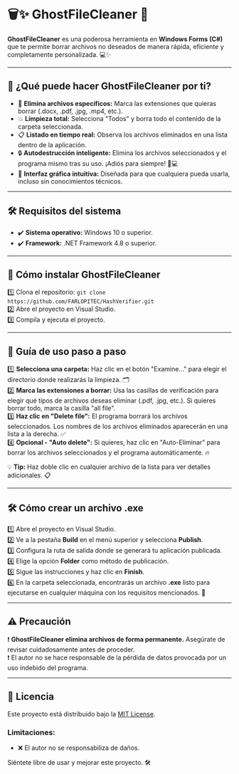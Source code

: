 # 🗑️✨ **GhostFileCleaner** 🚀

**GhostFileCleaner** es una poderosa herramienta en **Windows Forms (C#)** que te permite borrar archivos no deseados de manera rápida, eficiente y completamente personalizada. 💻✨

---

## 🌟 **¿Qué puede hacer GhostFileCleaner por ti?**

- 🧹 **Elimina archivos específicos:** Marca las extensiones que quieras borrar (.docx, .pdf, .jpg, .mp4, etc.).  
- 💥 **Limpieza total:** Selecciona "Todos" y borra todo el contenido de la carpeta seleccionada.  
- 📋 **Listado en tiempo real:** Observa los archivos eliminados en una lista dentro de la aplicación.  
- 🔒 **Autodestrucción inteligente:** Elimina los archivos seleccionados y el programa mismo tras su uso. ¡Adiós para siempre! 🚫💻  
- 🎨 **Interfaz gráfica intuitiva:** Diseñada para que cualquiera pueda usarla, incluso sin conocimientos técnicos.  

---

## 🛠️ **Requisitos del sistema**

- ✔️ **Sistema operativo:** Windows 10 o superior.  
- ✔️ **Framework:** .NET Framework 4.8 o superior.  

---

## 🚀 **Cómo instalar GhostFileCleaner**

1️⃣ Clona el repositorio: `git clone https://github.com/FARLOPITEC/HashVerifier.git`  
2️⃣ Abre el proyecto en Visual Studio.  
3️⃣ Compila y ejecuta el proyecto.  

---

## 📖 **Guía de uso paso a paso**

1️⃣ **Selecciona una carpeta:** Haz clic en el botón "Examine..." para elegir el directorio donde realizarás la limpieza. 🗂️  
2️⃣ **Marca las extensiones a borrar:** Usa las casillas de verificación para elegir qué tipos de archivos deseas eliminar (.pdf, .jpg, etc.). Si quieres borrar todo, marca la casilla "all file".  
3️⃣ **Haz clic en "Delete file":** El programa borrará los archivos seleccionados. Los nombres de los archivos eliminados aparecerán en una lista a la derecha. ✅  
4️⃣ **Opcional - "Auto delete":** Si quieres, haz clic en "Auto-Eliminar" para borrar los archivos seleccionados y el programa automáticamente. 🔥  

💡 **Tip:** Haz doble clic en cualquier archivo de la lista para ver detalles adicionales. 📋  

---

## 🛠️ **Cómo crear un archivo .exe**

1️⃣ Abre el proyecto en Visual Studio.  
2️⃣ Ve a la pestaña **Build** en el menú superior y selecciona **Publish**.  
3️⃣ Configura la ruta de salida donde se generará tu aplicación publicada.  
4️⃣ Elige la opción **Folder** como método de publicación.  
5️⃣ Sigue las instrucciones y haz clic en **Finish**.  
6️⃣ En la carpeta seleccionada, encontrarás un archivo **.exe** listo para ejecutarse en cualquier máquina con los requisitos mencionados. 🚀  

---

## ⚠️ **Precaución**

❗ **GhostFileCleaner elimina archivos de forma permanente.** Asegúrate de revisar cuidadosamente antes de proceder.  
❗ El autor no se hace responsable de la pérdida de datos provocada por un uso indebido del programa.  

---

## 📝 **Licencia**

Este proyecto está distribuido bajo la [MIT License](LICENSE).  

### Limitaciones:   
- ❌ El autor no se responsabiliza de daños.  

Siéntete libre de usar y mejorar este proyecto. 🛠️  
